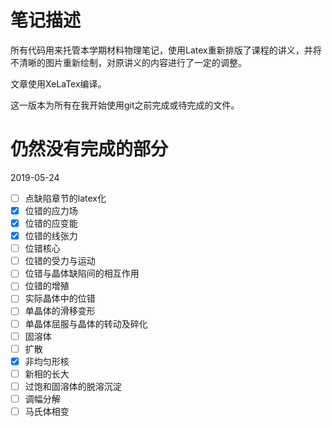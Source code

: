 # 笔记描述

所有代码用来托管本学期材料物理笔记，使用Latex重新排版了课程的讲义，并将不清晰的图片重新绘制，对原讲义的内容进行了一定的调整。

文章使用XeLaTex编译。

这一版本为所有在我开始使用git之前完成或待完成的文件。



# 仍然没有完成的部分

2019-05-24

- [ ] 点缺陷章节的latex化
- [x] 位错的应力场
- [x] 位错的应变能
- [x] 位错的线张力
- [ ] 位错核心
- [ ] 位错的受力与运动
- [ ] 位错与晶体缺陷间的相互作用
- [ ] 位错的增殖
- [ ] 实际晶体中的位错
- [ ] 单晶体的滑移变形
- [ ] 单晶体屈服与晶体的转动及碎化
- [ ] 固溶体
- [ ] 扩散
- [x] 非均匀形核
- [ ] 新相的长大
- [ ] 过饱和固溶体的脱溶沉淀
- [ ] 调幅分解
- [ ] 马氏体相变
